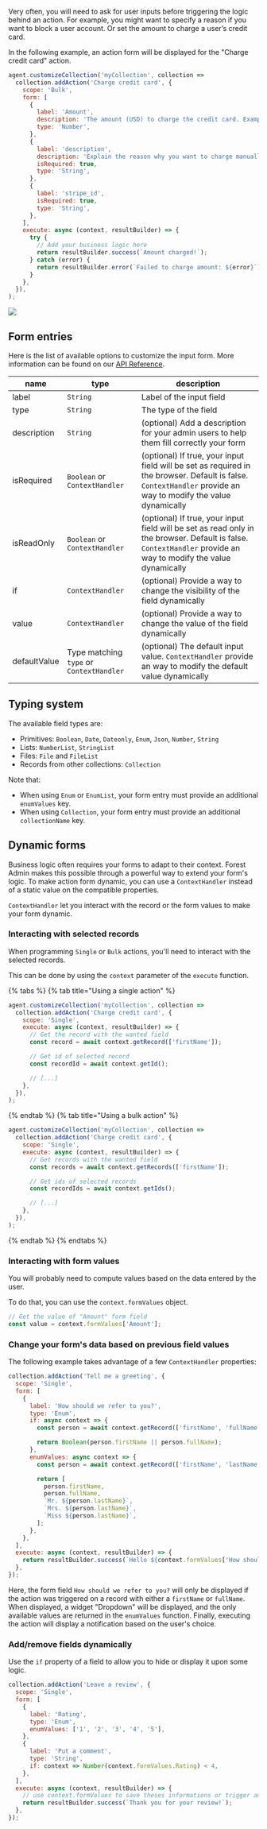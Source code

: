 Very often, you will need to ask for user inputs before triggering the logic behind an action.
For example, you might want to specify a reason if you want to block a user account. Or set the amount to charge a user’s credit card.

In the following example, an action form will be displayed for the "Charge credit card" action.

```javascript
agent.customizeCollection('myCollection', collection =>
  collection.addAction('Charge credit card', {
    scope: 'Bulk',
    form: [
      {
        label: 'Amount',
        description: 'The amount (USD) to charge the credit card. Example: 42.50',
        type: 'Number',
      },
      {
        label: 'description',
        description: 'Explain the reason why you want to charge manually the customer here',
        isRequired: true,
        type: 'String',
      },
      {
        label: 'stripe_id',
        isRequired: true,
        type: 'String',
      },
    ],
    execute: async (context, resultBuilder) => {
      try {
        // Add your business logic here
        return resultBuilder.success(`Amount charged!`);
      } catch (error) {
        return resultBuilder.error(`Failed to charge amount: ${error}`);
      }
    },
  }),
);
```

![](../../assets/actions-forms-charge-cc.png)

## Form entries

Here is the list of available options to customize the input form. More information can be found on our [API Reference](https://forestadmin.github.io/agent-nodejs/interfaces/_forestadmin_datasource_toolkit.ActionField.html).

| name         | type                                     | description                                                                                                                                                     |
| ------------ | ---------------------------------------- | --------------------------------------------------------------------------------------------------------------------------------------------------------------- |
| label        | `String`                                 | Label of the input field                                                                                                                                        |
| type         | `String`                                 | The type of the field                                                                                                                                           |
| description  | `String`                                 | (optional) Add a description for your admin users to help them fill correctly your form                                                                         |
| isRequired   | `Boolean` or `ContextHandler`            | (optional) If true, your input field will be set as required in the browser. Default is false. `ContextHandler` provide an way to modify the value dynamically  |
| isReadOnly   | `Boolean` or `ContextHandler`            | (optional) If true, your input field will be set as read only in the browser. Default is false. `ContextHandler` provide an way to modify the value dynamically |
| if           | `ContextHandler`                         | (optional) Provide a way to change the visibility of the field dynamically                                                                                      |
| value        | `ContextHandler`                         | (optional) Provide a way to change the value of the field dynamically                                                                                           |
| defaultValue | Type matching `type` or `ContextHandler` | (optional) The default input value. `ContextHandler` provide an way to modify the default value dynamically                                                     |

## Typing system

The available field types are:

- Primitives: `Boolean`, `Date`, `Dateonly`, `Enum`, `Json`, `Number`, `String`
- Lists: `NumberList`, `StringList`
- Files: `File` and `FileList`
- Records from other collections: `Collection`

Note that:

- When using `Enum` or `EnumList`, your form entry must provide an additional `enumValues` key.
- When using `Collection`, your form entry must provide an additional `collectionName` key.

## Dynamic forms

Business logic often requires your forms to adapt to their context. Forest Admin makes this possible through a powerful way to extend your form's logic.
To make action form dynamic, you can use a `ContextHandler` instead of a static value on the compatible properties.

`ContextHandler` let you interact with the record or the form values to make your form dynamic.

### Interacting with selected records

When programming `Single` or `Bulk` actions, you'll need to interact with the selected records.

This can be done by using the `context` parameter of the `execute` function.

{% tabs %} {% tab title="Using a single action" %}

```javascript
agent.customizeCollection('myCollection', collection =>
  collection.addAction('Charge credit card', {
    scope: 'Single',
    execute: async (context, resultBuilder) => {
      // Get the record with the wanted field
      const record = await context.getRecord(['firstName']);

      // Get id of selected record
      const recordId = await context.getId();

      // [...]
    },
  }),
);
```

{% endtab %} {% tab title="Using a bulk action" %}

```javascript
agent.customizeCollection('myCollection', collection =>
  collection.addAction('Charge credit card', {
    scope: 'Single',
    execute: async (context, resultBuilder) => {
      // Get records with the wanted field
      const records = await context.getRecords(['firstName']);

      // Get ids of selected records
      const recordIds = await context.getIds();

      // [...]
    },
  }),
);
```

{% endtab %} {% endtabs %}

### Interacting with form values

You will probably need to compute values based on the data entered by the user.

To do that, you can use the `context.formValues` object.

```javascript
// Get the value of "Amount" form field
const value = context.formValues['Amount'];
```

### Change your form's data based on previous field values

The following example takes advantage of a few `ContextHandler` properties:

```javascript
collection.addAction('Tell me a greeting', {
  scope: 'Single',
  form: [
    {
      label: 'How should we refer to you?',
      type: 'Enum',
      if: async context => {
        const person = await context.getRecord(['firstName', 'fullName']);

        return Boolean(person.firstName || person.fullName);
      },
      enumValues: async context => {
        const person = await context.getRecord(['firstName', 'lastName', 'fullName']);

        return [
          person.firstName,
          person.fullName,
          `Mr. ${person.lastName}`,
          `Mrs. ${person.lastName}`,
          `Miss ${person.lastName}`,
        ];
      },
    },
  ],
  execute: async (context, resultBuilder) => {
    return resultBuilder.success(`Hello ${context.formValues['How should we refer to you?']}!`);
  },
});
```

Here, the form field `How should we refer to you?` will only be displayed if the action was triggered on a record with either a `firstName` or `fullName`.
When displayed, a widget "Dropdown" will be displayed, and the only available values are returned in the `enumValues` function.
Finally, executing the action will display a notification based on the user's choice.

### Add/remove fields dynamically

Use the `if` property of a field to allow you to hide or display it upon some logic.

```javascript
collection.addAction('Leave a review', {
  scope: 'Single',
  form: [
    {
      label: 'Rating',
      type: 'Enum',
      enumValues: ['1', '2', '3', '4', '5'],
    },
    {
      label: 'Put a comment',
      type: 'String',
      if: context => Number(context.formValues.Rating) < 4,
    },
  ],
  execute: async (context, resultBuilder) => {
    // use context.formValues to save theses informations or trigger an event.
    return resultBuilder.success(`Thank you for your review!`);
  },
});
```
